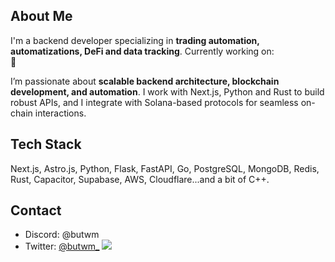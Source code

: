 ## About Me  
I'm a backend developer specializing in **trading automation, automatizations, DeFi and data tracking**.
Currently working on:  
👀

I’m passionate about **scalable backend architecture, blockchain development, and automation**. I work with Next.js, Python and Rust to build robust APIs, and I integrate with Solana-based protocols for seamless on-chain interactions.  

## Tech Stack  
Next.js, Astro.js, Python, Flask, FastAPI, Go, PostgreSQL, MongoDB, Redis, Rust, Capacitor, Supabase, AWS, Cloudflare...and a bit of C++.

## Contact  
- Discord: @butwm  
- Twitter: [@butwm_](https://x.com/butwm_)
![](https://github-readme-streak-stats.herokuapp.com/?user=Butwm&theme=dark&hide_border=true)<br/>


